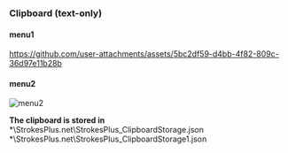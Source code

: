 ### Clipboard (text-only)

#### menu1

https://github.com/user-attachments/assets/5bc2df59-d4bb-4f82-809c-36d97e11b28b


#### menu2

![menu2](https://github.com/user-attachments/assets/94902051-f5f7-4341-9d26-27a654460e10)

**The clipboard is stored in**  
*\StrokesPlus.net\StrokesPlus_ClipboardStorage.json  
*\StrokesPlus.net\StrokesPlus_ClipboardStorage1.json
